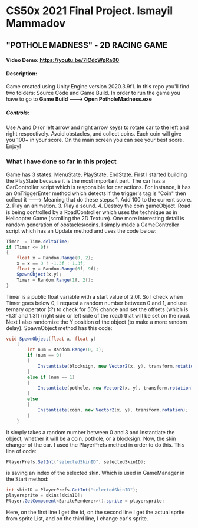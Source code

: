 # CS50x 2021 Final Project. Ismayil Mammadov
## "POTHOLE MADNESS" - 2D RACING GAME
#### Video Demo:  https://youtu.be/7ICdcWpRa00
#### Description:
  Game created using Unity Engine version 2020.3.9f1.
  In this repo you'll find two folders:
  Source Code and Game Build.
  In order to run the game you have to go to **Game Build ---> Open PotholeMadness.exe**
  ##### Controls:
  Use A and D (or left arrow and right arrow keys) to rotate car to the left and right respectively.
  Avoid obstacles, and collect coins. Each coin will give you 100+ in your score.
  On the main screen you can see your best score. Enjoy!

### What I have done so far in this project
  Game has 3 states: MenuState, PlayState, EndState.
  First I started building the PlayState because it is the most important part. The car has a CarController script which is responsible for car actions. For instance, it has an OnTriggerEnter method which detects if the trigger's tag is "Coin" then collect it ---> Meaning that do these steps: 1. Add 100 to the current score. 2. Play an animation. 3. Play a sound. 4. Destroy the coin gameObject. Road is being controlled by a RoadController which uses the technique as in Helicopter Game (scrolling the 2D Texture). One more interesting detail is random generation of obstacles\coins. I simply made a GameController script which has an Update method and uses the code below:
```C#
Timer -= Time.deltaTime;
if (Timer <= 0f)
{
    float x = Random.Range(0, 2);
    x = x == 0 ? -1.3f : 1.3f;
    float y = Random.Range(6f, 9f);
    SpawnObject(x,y);
    Timer = Random.Range(1f, 2f);
}
```
Timer is a public float variable with a start value of 2.0f. So I check when Timer goes below 0, I request a random number between 0 and 1, and use ternary operator (:?) to check for 50% chance and set the offsets (which is -1.3f and 1.3f) (right side or left side of the road) that will be set on the road. Next I also randomize the Y position of the object (to make a more random delay). SpawnObject method has this code:
```C#
void SpawnObject(float x, float y)
    {
        int num = Random.Range(0, 3);
        if (num == 0)
        {
            Instantiate(blocksign, new Vector2(x, y), transform.rotation);
        }
        else if (num == 1)
        {
            Instantiate(pothole, new Vector2(x, y), transform.rotation);
        }
        else
        {
            Instantiate(coin, new Vector2(x, y), transform.rotation);
        }
    }
```
It simply takes a random number between 0 and 3 and Instantiate the object, whether it will be a coin, pothole, or a blocksign.
Now, the skin changer of the car. I used the PlayerPrefs method in order to do this.
This line of code:
```C#
PlayerPrefs.SetInt("selectedSkinID", selectedSkinID);
```
is saving an index of the selected skin. Which is used in GameManager in the Start method:
```C#
int skinID = PlayerPrefs.GetInt("selectedSkinID");
playersprite = skins[skinID];
Player.GetComponent<SpriteRenderer>().sprite = playersprite;
```
Here, on the first line I get the id, on the second line I get the actual sprite from sprite List, and on the third line, I change car's sprite.
